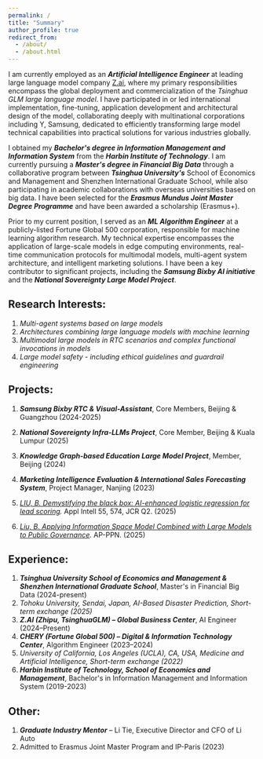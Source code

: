```yaml
---
permalink: /
title: "Summary"
author_profile: true
redirect_from: 
  - /about/
  - /about.html
---
```

I am currently employed as an _**Artificial Intelligence Engineer**_ at leading large language model company [Z.ai](https://z.ai), where my primary responsibilities encompass the global deployment and commercialization of the *Tsinghua GLM large language model*. I have participated in or led international implementation, fine-tuning, application development and architectural design of the model, collaborating deeply with multinational corporations including Y, Samsung, dedicated to efficiently transforming large model technical capabilities into practical solutions for various industries globally.

I obtained my _**Bachelor's degree in Information Management and Information System**_ from the _**Harbin Institute of Technology**_. I am currently pursuing a _**Master's degree in Financial Big Data**_ through a collaborative program between _**Tsinghua University's**_ School of Economics and Management and Shenzhen International Graduate School, while also participating in academic collaborations with overseas universities based on big data. I have been selected for the _**Erasmus Mundus Joint Master Degree Programme**_ and have been awarded a scholarship (Erasmus+).

Prior to my current position, I served as an _**ML Algorithm Engineer**_ at a publicly-listed Fortune Global 500 corporation, responsible for machine learning algorithm research. My technical expertise encompasses the application of large-scale models in edge computing environments, real-time communication protocols for multimodal models, multi-agent system architecture, and intelligent marketing solutions. I have been a key contributor to significant projects, including the _**Samsung Bixby AI initiative**_ and the _**National Sovereignty Large Model Project**_.

Research Interests:
------
1. _Multi-agent systems based on large models_
2. _Architectures combining large language models with machine learning_
3. _Multimodal large models in RTC scenarios and complex functional invocations in models_
4. _Large model safety - including ethical guidelines and guardrail engineering_

Projects:
------
1. _**Samsung Bixby RTC & Visual-Assistant**_, Core Members, Beijing & Guangzhou  (2024-2025)
2. _**National Sovereignty Infra-LLMs Project**_, Core Member, Beijing & Kuala Lumpur  (2025)
3. _**Knowledge Graph-based Education Large Model Project**_, Member, Beijing  (2024)
4. _**Marketing Intelligence Evaluation & International Sales Forecasting System**_, Project Manager, Nanjing  (2023)

1. _[LIU, B. Demystifying the black box: AI-enhanced logistic regression for lead scoring](https://doi.org/10.1007/s10489-025-06430-4)._ Appl Intell 55, 574, JCR Q2. (2025)
2. _[Liu, B. Applying Information Space Model Combined with Large Models to Public Governance](https://www.asiapacificppn.org)._ AP-PPN. (2025)

Experience:
------
1. _**Tsinghua University School of Economics and Management & Shenzhen International Graduate School**_, Master's in Financial Big Data (2024-present)
2. *Tohoku University, Sendai, Japan, AI-Based Disaster Prediction, Short-term exchange (2025)*
3. _**Z.AI (Zhipu, TsinghuaGLM) – Global Business Center**_, AI Engineer (2024–Present)
4. _**CHERY (Fortune Global 500) – Digital & Information Technology Center**_, Algorithm Engineer (2023–2024)
5. *University of California, Los Angeles (UCLA), CA, USA, Medicine and Artificial Intelligence, Short-term exchange (2022)*
6. _**Harbin Institute of Technology, School of Economics and Management**_, Bachelor's in Information Management and Information System (2019-2023)

Other:
------
1. _**Graduate Industry Mentor**_ – Li Tie, Executive Director and CFO of Li Auto 
2. Admitted to Erasmus Joint Master Program and IP-Paris (2023)
